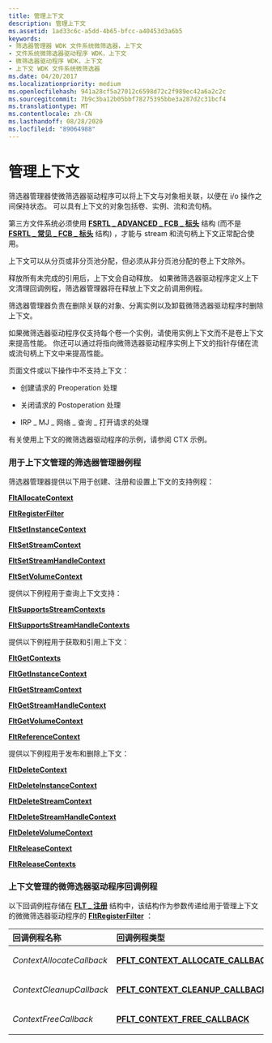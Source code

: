 ```yaml
---
title: 管理上下文
description: 管理上下文
ms.assetid: 1ad33c6c-a5dd-4b65-bfcc-a40453d3a6b5
keywords:
- 筛选器管理器 WDK 文件系统微筛选器，上下文
- 文件系统微筛选器驱动程序 WDK，上下文
- 微筛选器驱动程序 WDK，上下文
- 上下文 WDK 文件系统微筛选器
ms.date: 04/20/2017
ms.localizationpriority: medium
ms.openlocfilehash: 941a28cf5a27012c6598d72c2f989ec42a6a2c2c
ms.sourcegitcommit: 7b9c3ba12b05bbf78275395bbe3a287d2c31bcf4
ms.translationtype: MT
ms.contentlocale: zh-CN
ms.lasthandoff: 08/28/2020
ms.locfileid: "89064988"
---
```

# <a name="managing-contexts"></a>管理上下文


筛选器管理器使微筛选器驱动程序可以将上下文与对象相关联，以便在 i/o 操作之间保持状态。 可以具有上下文的对象包括卷、实例、流和流句柄。

第三方文件系统必须使用 [**FSRTL \_ ADVANCED \_ FCB \_ 标头**](/windows-hardware/drivers/ddi/ntifs/ns-ntifs-_fsrtl_advanced_fcb_header) 结构 (而不是 [**FSRTL \_ 常见 \_ FCB \_ 标头**](/windows-hardware/drivers/ddi/ntifs/ns-ntifs-_fsrtl_common_fcb_header) 结构) ，才能与 stream 和流句柄上下文正常配合使用。

上下文可以从分页或非分页池分配，但必须从非分页池分配的卷上下文除外。

释放所有未完成的引用后，上下文会自动释放。 如果微筛选器驱动程序定义上下文清理回调例程，筛选器管理器将在释放上下文之前调用例程。

筛选器管理器负责在删除关联的对象、分离实例以及卸载微筛选器驱动程序时删除上下文。

如果微筛选器驱动程序仅支持每个卷一个实例，请使用实例上下文而不是卷上下文来提高性能。 你还可以通过将指向微筛选器驱动程序实例上下文的指针存储在流或流句柄上下文中来提高性能。

页面文件或以下操作中不支持上下文：

-   创建请求的 Preoperation 处理

-   关闭请求的 Postoperation 处理

-   IRP \_ MJ \_ 网络 \_ 查询 \_ 打开请求的处理

有关使用上下文的微筛选器驱动程序的示例，请参阅 CTX 示例。

### <a name="span-idfilter_manager_routines_for_context_managementspanspan-idfilter_manager_routines_for_context_managementspanspan-idfilter_manager_routines_for_context_managementspanfilter-manager-routines-for-context-management"></a><span id="Filter_Manager_Routines_for_Context_Management"></span><span id="filter_manager_routines_for_context_management"></span><span id="FILTER_MANAGER_ROUTINES_FOR_CONTEXT_MANAGEMENT"></span>用于上下文管理的筛选器管理器例程

筛选器管理器提供以下用于创建、注册和设置上下文的支持例程：

[**FltAllocateContext**](/windows-hardware/drivers/ddi/fltkernel/nf-fltkernel-fltallocatecontext)

[**FltRegisterFilter**](/windows-hardware/drivers/ddi/fltkernel/nf-fltkernel-fltregisterfilter)

[**FltSetInstanceContext**](/windows-hardware/drivers/ddi/fltkernel/nf-fltkernel-fltsetinstancecontext)

[**FltSetStreamContext**](/windows-hardware/drivers/ddi/fltkernel/nf-fltkernel-fltsetstreamcontext)

[**FltSetStreamHandleContext**](/windows-hardware/drivers/ddi/fltkernel/nf-fltkernel-fltsetstreamhandlecontext)

[**FltSetVolumeContext**](/windows-hardware/drivers/ddi/fltkernel/nf-fltkernel-fltsetvolumecontext)

提供以下例程用于查询上下文支持：

[**FltSupportsStreamContexts**](/windows-hardware/drivers/ddi/fltkernel/nf-fltkernel-fltsupportsstreamcontexts)

[**FltSupportsStreamHandleContexts**](/windows-hardware/drivers/ddi/fltkernel/nf-fltkernel-fltsupportsstreamhandlecontexts)

提供以下例程用于获取和引用上下文：

[**FltGetContexts**](/windows-hardware/drivers/ddi/fltkernel/nf-fltkernel-fltgetcontexts)

[**FltGetInstanceContext**](/windows-hardware/drivers/ddi/fltkernel/nf-fltkernel-fltgetinstancecontext)

[**FltGetStreamContext**](/windows-hardware/drivers/ddi/fltkernel/nf-fltkernel-fltgetstreamcontext)

[**FltGetStreamHandleContext**](/windows-hardware/drivers/ddi/fltkernel/nf-fltkernel-fltgetstreamhandlecontext)

[**FltGetVolumeContext**](/windows-hardware/drivers/ddi/fltkernel/nf-fltkernel-fltgetvolumecontext)

[**FltReferenceContext**](/windows-hardware/drivers/ddi/fltkernel/nf-fltkernel-fltreferencecontext)

提供以下例程用于发布和删除上下文：

[**FltDeleteContext**](/windows-hardware/drivers/ddi/fltkernel/nf-fltkernel-fltdeletecontext)

[**FltDeleteInstanceContext**](/windows-hardware/drivers/ddi/fltkernel/nf-fltkernel-fltdeleteinstancecontext)

[**FltDeleteStreamContext**](/windows-hardware/drivers/ddi/fltkernel/nf-fltkernel-fltdeletestreamcontext)

[**FltDeleteStreamHandleContext**](/windows-hardware/drivers/ddi/fltkernel/nf-fltkernel-fltdeletestreamhandlecontext)

[**FltDeleteVolumeContext**](/windows-hardware/drivers/ddi/fltkernel/nf-fltkernel-fltdeletevolumecontext)

[**FltReleaseContext**](/windows-hardware/drivers/ddi/fltkernel/nf-fltkernel-fltreleasecontext)

[**FltReleaseContexts**](/windows-hardware/drivers/ddi/fltkernel/nf-fltkernel-fltreleasecontexts)

### <a name="span-idminifilter_driver_callback_routines_for_context_managementspanspan-idminifilter_driver_callback_routines_for_context_managementspanspan-idminifilter_driver_callback_routines_for_context_managementspanminifilter-driver-callback-routines-for-context-management"></a><span id="Minifilter_Driver_Callback_Routines_for_Context_Management"></span><span id="minifilter_driver_callback_routines_for_context_management"></span><span id="MINIFILTER_DRIVER_CALLBACK_ROUTINES_FOR_CONTEXT_MANAGEMENT"></span>上下文管理的微筛选器驱动程序回调例程

以下回调例程存储在 [**FLT \_ 注册**](/windows-hardware/drivers/ddi/fltkernel/ns-fltkernel-_flt_registration) 结构中，该结构作为参数传递给用于管理上下文的微微筛选器驱动程序的 [**FltRegisterFilter**](/windows-hardware/drivers/ddi/fltkernel/nf-fltkernel-fltregisterfilter) ：

<table>
<colgroup>
<col width="50%" />
<col width="50%" />
</colgroup>
<thead>
<tr class="header">
<th align="left">回调例程名称</th>
<th align="left">回调例程类型</th>
</tr>
</thead>
<tbody>
<tr class="odd">
<td align="left"><p><em>ContextAllocateCallback</em></p></td>
<td align="left"><p><a href="https://docs.microsoft.com/windows-hardware/drivers/ddi/fltkernel/nc-fltkernel-pflt_context_allocate_callback" data-raw-source="[&lt;strong&gt;PFLT_CONTEXT_ALLOCATE_CALLBACK&lt;/strong&gt;](/windows-hardware/drivers/ddi/fltkernel/nc-fltkernel-pflt_context_allocate_callback)"><strong>PFLT_CONTEXT_ALLOCATE_CALLBACK</strong></a></p></td>
</tr>
<tr class="even">
<td align="left"><p><em>ContextCleanupCallback</em></p></td>
<td align="left"><p><a href="https://docs.microsoft.com/windows-hardware/drivers/ddi/fltkernel/nc-fltkernel-pflt_context_cleanup_callback" data-raw-source="[&lt;strong&gt;PFLT_CONTEXT_CLEANUP_CALLBACK&lt;/strong&gt;](/windows-hardware/drivers/ddi/fltkernel/nc-fltkernel-pflt_context_cleanup_callback)"><strong>PFLT_CONTEXT_CLEANUP_CALLBACK</strong></a></p></td>
</tr>
<tr class="odd">
<td align="left"><p><em>ContextFreeCallback</em></p></td>
<td align="left"><p><a href="https://docs.microsoft.com/windows-hardware/drivers/ddi/fltkernel/nc-fltkernel-pflt_context_free_callback" data-raw-source="[&lt;strong&gt;PFLT_CONTEXT_FREE_CALLBACK&lt;/strong&gt;](/windows-hardware/drivers/ddi/fltkernel/nc-fltkernel-pflt_context_free_callback)"><strong>PFLT_CONTEXT_FREE_CALLBACK</strong></a></p></td>
</tr>
</tbody>
</table>

 

 

